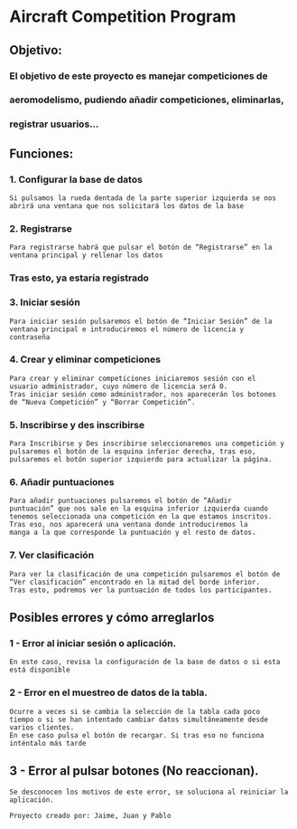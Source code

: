# Aircraft Competition Program
## Objetivo:

### El objetivo de este proyecto es manejar competiciones de

### aeromodelismo, pudiendo añadir competiciones, eliminarlas,

### registrar usuarios...


## Funciones:

### 1. Configurar la base de datos

```
Si pulsamos la rueda dentada de la parte superior izquierda se nos
abrirá una ventana que nos solicitará los datos de la base
```
### 2. Registrarse

```
Para registrarse habrá que pulsar el botón de “Registrarse” en la
ventana principal y rellenar los datos
```
### Tras esto, ya estaría registrado


### 3. Iniciar sesión

```
Para iniciar sesión pulsaremos el botón de “Iniciar Sesión” de la
ventana principal e introduciremos el número de licencia y
contraseña
```
### 4. Crear y eliminar competiciones

```
Para crear y eliminar competiciones iniciaremos sesión con el
usuario administrador, cuyo número de licencia será 0.
Tras iniciar sesión como administrador, nos aparecerán los botones
de “Nueva Competición” y “Borrar Competición”.
```

### 5. Inscribirse y des inscribirse

```
Para Inscribirse y Des inscribirse seleccionaremos una competición y
pulsaremos el botón de la esquina inferior derecha, tras eso,
pulsaremos el botón superior izquierdo para actualizar la página.
```
### 6. Añadir puntuaciones

```
Para añadir puntuaciones pulsaremos el botón de “Añadir
puntuación” que nos sale en la esquina inferior izquierda cuando
tenemos seleccionada una competición en la que estamos inscritos.
Tras eso, nos aparecerá una ventana donde introduciremos la
manga a la que corresponde la puntuación y el resto de datos.
```

### 7. Ver clasificación

```
Para ver la clasificación de una competición pulsaremos el botón de
“Ver clasificación” encontrado en la mitad del borde inferior.
Tras esto, podremos ver la puntuación de todos los participantes.
```

## Posibles errores y cómo arreglarlos

### 1 - Error al iniciar sesión o aplicación.

```
En este caso, revisa la configuración de la base de datos o si esta
está disponible
```
### 2 - Error en el muestreo de datos de la tabla.

```
Ocurre a veces si se cambia la selección de la tabla cada poco
tiempo o si se han intentado cambiar datos simultáneamente desde
varios clientes.
En ese caso pulsa el botón de recargar. Si tras eso no funciona
inténtalo más tarde
```
## 3 - Error al pulsar botones (No reaccionan).

```
Se desconocen los motivos de este error, se soluciona al reiniciar la
aplicación.
```
```
Proyecto creado por: Jaime, Juan y Pablo
